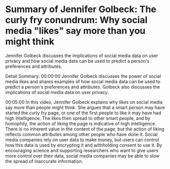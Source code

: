 # Summary of Jennifer Golbeck: The curly fry conundrum: Why social media "likes" say more than you might think

Jennifer Golbeck discusses the implications of social media data on user privacy and how social media data can be used to predict a person's preferences and attributes.

Detail Summary: 
00:00:00
Jennifer Golbeck discusses the power of social media likes and shares examples of how social media data can be used to predict a person's preferences and attributes. Golbeck also discusses the implications of social media data on user privacy.

00:05:00
In this video, Jennifer Golbeck explains why likes on social media say more than people might think. She argues that a smart person may have started the curly fry page, or one of the first people to like it may have had high intelligence. The likes then spread to other smart people, and by homophily, the action of liking the page is indicative of high intelligence. There is no inherent value in the content of the page, but the action of liking reflects common attributes among other people who have done it. Social media companies rely on user data to make money, but users can control how this data is used by encrypting it and withholding consent to use it. By encouraging science and supporting researchers who want to give users more control over their data, social media companies may be able to slow the spread of inaccurate information.


